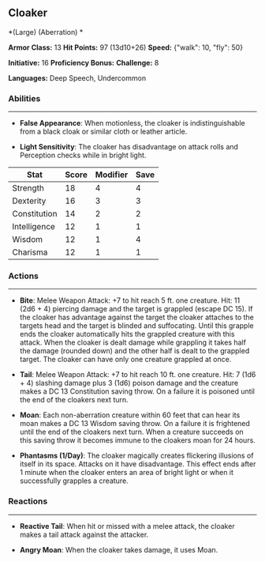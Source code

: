 ## Cloaker
*(Large) (Aberration) *

**Armor Class:** 13
**Hit Points:** 97 (13d10+26)
**Speed:** {"walk": 10, "fly": 50}

**Initiative:** 16
**Proficiency Bonus:**
**Challenge:** 8

**Languages:** Deep Speech, Undercommon

### Abilities
 --- 
- **False Appearance**: When motionless, the cloaker is indistinguishable from a black cloak or similar cloth or leather article.

- **Light Sensitivity**: The cloaker has disadvantage on attack rolls and Perception checks while in bright light.



| Stat | Score | Modifier | Save |
| ---- | ---- | ---- | ---- |
| Strength | 18 | 4 | 4 |
| Dexterity | 16 | 3 | 3 |
| Constitution | 14 | 2 | 2 |
| Intelligence | 12 | 1 | 1 |
| Wisdom | 12 | 1 | 4 |
| Charisma | 12 | 1 | 1 |

### Actions
 --- 
- **Bite**: Melee Weapon Attack: +7 to hit  reach 5 ft.  one creature. Hit: 11 (2d6 + 4) piercing damage  and the target is grappled (escape DC 15). If the cloaker has advantage against the target  the cloaker attaches to the targets head  and the target is blinded and suffocating. Until this grapple ends  the cloaker automatically hits the grappled creature with this attack. When the cloaker is dealt damage while grappling  it takes half the damage (rounded down) and the other half is dealt to the grappled target. The cloaker can have only one creature grappled at once.

- **Tail**: Melee Weapon Attack: +7 to hit  reach 10 ft.  one creature. Hit: 7 (1d6 + 4) slashing damage plus 3 (1d6) poison damage  and the creature makes a DC 13 Constitution saving throw. On a failure  it is poisoned until the end of the cloakers next turn.

- **Moan**: Each non-aberration creature within 60 feet that can hear its moan makes a DC 13 Wisdom saving throw. On a failure  it is frightened until the end of the cloakers next turn. When a creature succeeds on this saving throw  it becomes immune to the cloakers moan for 24 hours.

- **Phantasms (1/Day)**: The cloaker magically creates flickering illusions of itself in its space. Attacks on it have disadvantage. This effect ends after 1 minute  when the cloaker enters an area of bright light  or when it successfully grapples a creature.

### Reactions
 --- 
- **Reactive Tail**: When hit or missed with a melee attack, the cloaker makes a tail attack against the attacker.

- **Angry Moan**: When the cloaker takes damage, it uses Moan.

